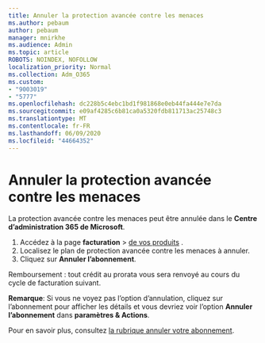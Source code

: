 ```yaml
---
title: Annuler la protection avancée contre les menaces
ms.author: pebaum
author: pebaum
manager: mnirkhe
ms.audience: Admin
ms.topic: article
ROBOTS: NOINDEX, NOFOLLOW
localization_priority: Normal
ms.collection: Adm_O365
ms.custom:
- "9003019"
- "5777"
ms.openlocfilehash: dc228b5c4ebc1bd1f981868e0eb44fa444e7e7da
ms.sourcegitcommit: e09af4285c6b81ca0a5320fdb811713ac25748c3
ms.translationtype: MT
ms.contentlocale: fr-FR
ms.lasthandoff: 06/09/2020
ms.locfileid: "44664352"
---
```

# <a name="cancel-advanced-threat-protection"></a>Annuler la protection avancée contre les menaces

La protection avancée contre les menaces peut être annulée dans le **Centre d’administration 365 de Microsoft**.

1. Accédez à la page **facturation**  >  [de vos produits](https://go.microsoft.com/fwlink/p/?linkid=842054) .
2. Localisez le plan de protection avancée contre les menaces à annuler.
3. Cliquez sur **Annuler l’abonnement**.

Remboursement : tout crédit au prorata vous sera renvoyé au cours du cycle de facturation suivant.

**Remarque**: Si vous ne voyez pas l’option d’annulation, cliquez sur l’abonnement pour afficher les détails et vous devriez voir l’option **Annuler l’abonnement** dans **paramètres & Actions**.

Pour en savoir plus, consultez [la rubrique annuler votre abonnement](https://docs.microsoft.com/microsoft-365/commerce/subscriptions/cancel-your-subscription).
